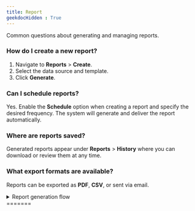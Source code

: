 ```yaml
---
title: Report
geekdocHidden : True
---
```



Common questions about generating and managing reports.

### How do I create a new report?
1. Navigate to **Reports** > **Create**.
2. Select the data source and template.
3. Click **Generate**.

### Can I schedule reports?
Yes. Enable the **Schedule** option when creating a report and specify the desired frequency. The system will generate and deliver the report automatically.

### Where are reports saved?
Generated reports appear under **Reports** > **History** where you can download or review them at any time.

### What export formats are available?
Reports can be exported as **PDF**, **CSV**, or sent via email.

<details>
<summary>Report generation flow</summary>

```mermaid
flowchart TD
    A[Start] --> B[Open Reports]
    B --> C{Select Data}
    C --> D[Choose Template]
    D --> E[Generate Report]
    E --> F{Export}
    F --> G[Save PDF]
    F --> H[Save CSV]
    F --> I[Send Email]
```

</details>
=======
